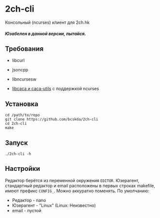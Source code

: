 # 2ch-cli
Консольный (ncurses) клиент для 2ch.hk

##### Юзабелен в данной версии, пытайся.

## Требования
- libcurl

- jsoncpp

- libncursesw

- [libcaca и caca-utils](https://github.com/cacalabs/libcaca) с поддержкой ncurses

## Установка
```
cd /path/to/repo
git clone https://github.com/bcskda/2ch-cli
cd 2ch-cli
make
```

## Запуск
```
./2ch-cli -h
```

## Настройки
Редактор берётся из переменной окружения ```EDITOR```.
Юзерагент, стандартный редактор и email расположены в первых строках makefile,
имеют префикс ```CONFIG_```. Можно аккуратно поменять.
По умолчанию:
- Редактор - nano
- Юзерагент - "Linux" (Linux: Неизвестно)
- email - пустой
